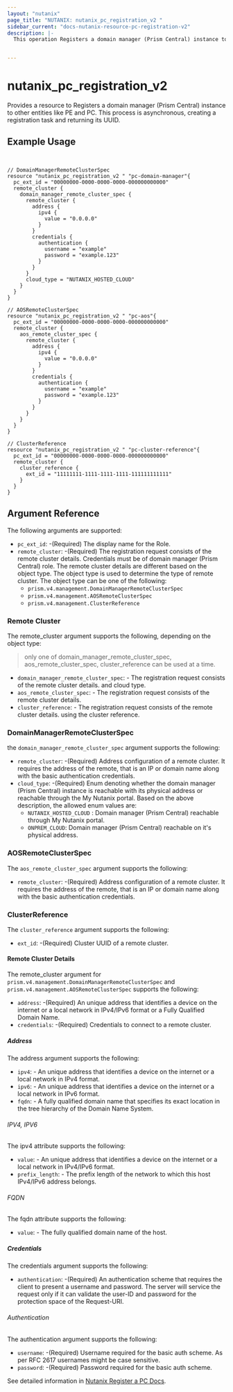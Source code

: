```yaml
---
layout: "nutanix"
page_title: "NUTANIX: nutanix_pc_registration_v2 "
sidebar_current: "docs-nutanix-resource-pc-registration-v2"
description: |-
  This operation Registers a domain manager (Prism Central) instance to other entities like PE and PC. This process is asynchronous, creating a registration task and returning its UUID.


---
```


# nutanix_pc_registration_v2

Provides a resource to Registers a domain manager (Prism Central) instance to other entities like PE and PC. This process is asynchronous, creating a registration task and returning its UUID.


## Example Usage

```hcl


// DomainManagerRemoteClusterSpec
resource "nutanix_pc_registration_v2 " "pc-domain-manager"{
  pc_ext_id = "00000000-0000-0000-0000-000000000000"
  remote_cluster {
    domain_manager_remote_cluster_spec {
      remote_cluster {
        address {
          ipv4 {
            value = "0.0.0.0"
          }
        }
        credentials {
          authentication {
            username = "example"
            password = "example.123"
          }
        }
      }
      cloud_type = "NUTANIX_HOSTED_CLOUD"
    }
  }
}

// AOSRemoteClusterSpec
resource "nutanix_pc_registration_v2 " "pc-aos"{
  pc_ext_id = "00000000-0000-0000-0000-000000000000"
  remote_cluster {
    aos_remote_cluster_spec {
      remote_cluster {
        address {
          ipv4 {
            value = "0.0.0.0"
          }
        }
        credentials {
          authentication {
            username = "example"
            password = "example.123"
          }
        }
      }
    }
  }
}

// ClusterReference
resource "nutanix_pc_registration_v2 " "pc-cluster-reference"{
  pc_ext_id = "00000000-0000-0000-0000-000000000000"
  remote_cluster {
    cluster_reference {
      ext_id = "11111111-1111-1111-1111-111111111111"
    }
  }
}
```

## Argument Reference
The following arguments are supported:


* `pc_ext_id`: -(Required) The display name for the Role.
* `remote_cluster`: -(Required)  The registration request consists of the remote cluster details. Credentials must be of domain manager (Prism Central) role.
  The remote cluster details are different based on the object type. The object type is used to determine the type of remote cluster. The object type can be one of the following:
  * `prism.v4.management.DomainManagerRemoteClusterSpec`
  * `prism.v4.management.AOSRemoteClusterSpec`
  * `prism.v4.management.ClusterReference`


### Remote Cluster
The remote_cluster argument supports the following, depending on the object type:

> only one of domain_manager_remote_cluster_spec, aos_remote_cluster_spec, cluster_reference can be used at a time.


* `domain_manager_remote_cluster_spec`: - The registration request consists of the remote cluster details. and cloud type.
* `aos_remote_cluster_spec`: - The registration request consists of the remote cluster details.
* `cluster_reference`: - The registration request consists of the remote cluster details. using the cluster reference.

### DomainManagerRemoteClusterSpec
the `domain_manager_remote_cluster_spec` argument supports the following:
* `remote_cluster`: -(Required)  Address configuration of a remote cluster. It requires the address of the remote, that is an IP or domain name along with the basic authentication credentials.
* `cloud_type`: -(Required)  Enum denoting whether the domain manager (Prism Central) instance is reachable with its physical address or reachable through the My Nutanix portal. Based on the above description, the allowed enum values are:
  * `NUTANIX_HOSTED_CLOUD` : Domain manager (Prism Central) reachable through My Nutanix portal.
  * `ONPREM_CLOUD`: Domain manager (Prism Central) reachable on it's physical address.

### AOSRemoteClusterSpec
The `aos_remote_cluster_spec` argument supports the following:
* `remote_cluster`: -(Required)  Address configuration of a remote cluster. It requires the address of the remote, that is an IP or domain name along with the basic authentication credentials.

### ClusterReference
The `cluster_reference` argument supports the following:
* `ext_id`: -(Required)  Cluster UUID of a remote cluster.


#### Remote Cluster Details
The remote_cluster argument for `prism.v4.management.DomainManagerRemoteClusterSpec` and `prism.v4.management.AOSRemoteClusterSpec` supports the following:

* `address`: -(Required)  An unique address that identifies a device on the internet or a local network in IPv4/IPv6 format or a Fully Qualified Domain Name.
* `credentials`: -(Required)  Credentials to connect to a remote cluster.

##### Address
The address argument supports the following:

* `ipv4`: - An unique address that identifies a device on the internet or a local network in IPv4 format.
* `ipv6`: - An unique address that identifies a device on the internet or a local network in IPv6 format.
* `fqdn`: - A fully qualified domain name that specifies its exact location in the tree hierarchy of the Domain Name System.

###### IPV4, IPV6

The ipv4 attribute supports the following:

* `value`: - An unique address that identifies a device on the internet or a local network in IPv4/IPv6 format.
* `prefix_length`: - The prefix length of the network to which this host IPv4/IPv6 address belongs.

###### FQDN

The fqdn attribute supports the following:

* `value`: - The fully qualified domain name of the host.


##### Credentials
The credentials argument supports the following:

* `authentication`: -(Required)  An authentication scheme that requires the client to present a username and password. The server will service the request only if it can validate the user-ID and password for the protection space of the Request-URI.

###### Authentication
The authentication argument supports the following:

* `username`: -(Required)  Username required for the basic auth scheme. As per RFC 2617 usernames might be case sensitive.
* `password`: -(Required)  Password required for the basic auth scheme.

See detailed information in [Nutanix Register a PC Docs](https://developers.nutanix.com/api-reference?namespace=prism&version=v4.0#tag/DomainManager/operation/register).
